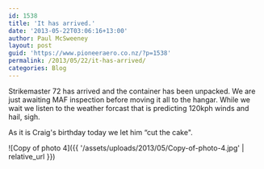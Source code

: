 ```yaml
---
id: 1538
title: 'It has arrived.'
date: '2013-05-22T03:06:16+13:00'
author: Paul McSweeney
layout: post
guid: 'https://www.pioneeraero.co.nz/?p=1538'
permalink: /2013/05/22/it-has-arrived/
categories: Blog
---
```


Strikemaster 72 has arrived and the container has been unpacked. We are just awaiting MAF inspection before moving it all to the hangar. While we wait we listen to the weather forcast that is predicting 120kph winds and hail, sigh.

As it is Craig's birthday today we let him “cut the cake".

![Copy of photo 4]({{ '/assets/uploads/2013/05/Copy-of-photo-4.jpg' | relative_url }})

